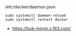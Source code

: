 
 /etc/docker/daemon.json

```
sudo systemctl daemon-reload
sudo systemctl restart docker

```


* https://hub-mirror.c.163.com/